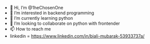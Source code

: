 - 👋 Hi, I’m @1heChosenOne
- 👀 I’m interested in backend programming
- 🌱 I’m currently learning python 
- 💞️ I’m looking to collaborate on python with frontender
- 📫 How to reach me
- linkedin = https://www.linkedin.com/in/biali-mubarak-53933737a/

<!---
1heChosenOne/1heChosenOne is a ✨ special ✨ repository because its `README.md` (this file) appears on your GitHub profile.
You can click the Preview link to take a look at your changes.
--->
